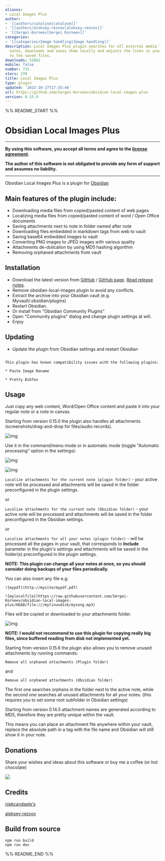 ```yaml
---
aliases:
- Local Images Plus
author:
- '[[authors/catalysm|catalysm]]'
- '[[authors/aleksey-rezvov|aleksey-rezvov]]'
- '[[Sergei-Korneev|Sergei Korneev]]'
categories:
- '[[categories/Image handling|Image handling]]'
description: Local Images Plus plugin searches for all external media links in your
  notes, downloads and saves them locally and adjusts the links in your notes to point
  to the saved files.
downloads: 52862
mobile: false
number: 731
stars: 270
title: Local Images Plus
type: plugin
updated: '2023-10-27T17:35:46'
url: https://github.com/Sergei-Korneev/obsidian-local-images-plus
version: 0.15.9
---
```


%% README_START %%

# Obsidian Local Images Plus

***

**By using this software, you accept all terms and agree to the [license agreement](https://github.com/Sergei-Korneev/obsidian-local-images-plus/blob/main/LICENSE).**

**The author of this software is not obligated to provide any form of support and assumes no liability.**

***


Obsidian Local Images Plus is a plugin for [Obsidian](https://obsidian.md/) 

## Main features of the plugin include:

- Downloading media files from copied/pasted content of web pages
- Localizing media files from copied/pasted content of word / Open Office documents
- Saving attachments next to note in folder named after  note
- Downloading files embedded in markdown tags from web to vault 
- Saving base64 embedded images to vault
- Converting PNG images to JPEG images with various quality
- Attachments de-dulication by using MD5 hashing algorithm
- Removing orphaned attachments from vault



## Installation

- Download the latest version from [GitHub](https://github.com/Sergei-Korneev/obsidian-local-images-plus) / [GitHub page](https://sergei-korneev.github.io/obsidian-local-images-plus). [Read release notes](https://github.com/Sergei-Korneev/obsidian-local-images-plus/releases).
- Remove obsidian-local-images plugin to avoid any conflicts.
- Extract the archive into your Obsidian vault (e.g. Myvault/.obsidian/plugins)
- Restart Obsidian.
- Or install from "Obsidian Community Plugins"
- Open "Community plugins" dialog and change plugin settings at will.
- Enjoy


## Updating

- Update the plugin from Obsidian settings and restart Obsidian


```

This plugin has known compatibility issues with the following plugins:

* Paste Image Rename

* Pretty BibTex

```


## Usage

Just copy any web content, Word/Open Office content and paste it into your regular note or a note in canvas.

Starting from version 0.15.0 the plugin also handles all attachments (screenshots/drag-and-drop for files/audio records).




![img](https://raw.githubusercontent.com/Sergei-Korneev/obsidian-local-images-plus/HEAD/docs/exampleimage.gif)

Use it in the command/menu mode or in automatic mode (toggle "Automatic processing" option in the settings):



![img](https://raw.githubusercontent.com/Sergei-Korneev/obsidian-local-images-plus/HEAD/docs/commands.png)


![img](https://raw.githubusercontent.com/Sergei-Korneev/obsidian-local-images-plus/HEAD/docs/menuex.png)


```Localize attachments for the current note (plugin folder)``` - your active note will be processed and attachments will be saved in the folder preconfigured in the plugin settings. 

or

```Localize attachments for the current note (Obsidian folder)``` - your active note will be processed and attachments will be saved in the folder preconfigured in the Obsidian settings.

or


```Localize attachments for all your notes (plugin folder)``` - will be processed all the pages in your vault, that corresponds to **Include** parameter in the plugin's settings and attachments will be saved in the folder(s) preconfigured in the plugin settings.



**NOTE: This plugin can change all your notes at once, so you should consider doing backups of your files periodically.**

You can also insert any file e.g:

```![mypdf](http://mysite/mypdf.pdf)```

```![mylocalfile](https://raw.githubusercontent.com/Sergei-Korneev/obsidian-local-images-plus/HEAD/file:///mylinuxdisk/mysong.mp3)```

Files will be copied or downloaded to your attachments folder.

![img](https://raw.githubusercontent.com/Sergei-Korneev/obsidian-local-images-plus/HEAD/docs/examplepdf.gif)

**NOTE: I would not recommend to use this plugin for copying really big files, since buffered reading from disk not implemented yet.**

Starting from version 0.15.6 the plugin also allows you to remove unused attachments by running commands:

```Remove all orphaned attachments (Plugin folder)```

and

```Remove all orphaned attachments (Obsidian folder)```

The first one searches orphans in the folder next to the active note, while the second one searches all unused attachments for all your notes. (this requires you to set some root subfolder in Obsidian settings)


Starting from version 0.14.5 attachment names are generated according to MD5, therefore they are pretty unique within the vault.        

This means you can place an attachment file anywhere within your vault, replace the absolute path in a tag with the file name and Obsidian will still show it in your note.
 



## Donations

Share your  wishes and ideas about this software or buy me a coffee (or hot chocolate)



<a href="https://www.buymeacoffee.com/sergeikorneev"><img src="https://img.buymeacoffee.com/button-api/?text=Buy me a coffee&emoji=&slug=sergeikorneev&button_colour=5F7FFF&font_colour=ffffff&font_family=Inter&outline_colour=000000&coffee_colour=FFDD00"></a>



## Credits

[niekcandaele's](https://github.com/niekcandaele/obsidian-local-images)

[aleksey-rezvov](https://github.com/aleksey-rezvov/obsidian-local-images)


## Build from source
```
npm run build
npm run dev
```


%% README_END %%